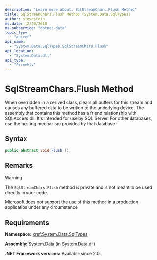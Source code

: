 ```yaml
---
description: "Learn more about: SqlStreamChars.Flush Method"
title: SqlStreamChars.Flush Method (System.Data.SqlTypes)
author: stevestein
ms.date: 12/20/2018
ms.subservice: "dotnet-data"
topic_type:
  - "apiref"
api_name:
  - "System.Data.SqlTypes.SqlStreamChars.Flush"
api_location:
  - "System.Data.dll"
api_type:
  - "Assembly"
---
```

# SqlStreamChars.Flush Method

When overridden in a derived class, clears all buffers for this stream and causes any buffered data to be written to the underlying device. The assembly that contains this method has a friend relationship with SQLAccess.dll. It's intended for use by SQL Server. For other databases, use the hosting mechanism provided by that database.

## Syntax

```csharp
public abstract void Flush ();
```

## Remarks

> [!WARNING]
> The `SqlStreamChars.Flush` method is private and is not meant to be used directly in your code.
>
> Microsoft does not support the use of this method in a production application under any circumstance.

## Requirements

**Namespace:** <xref:System.Data.SqlTypes>

**Assembly:** System.Data (in System.Data.dll)

**.NET Framework versions:** Available since 2.0.
